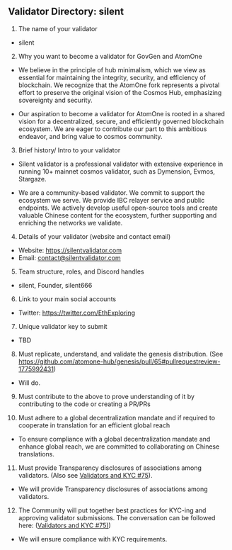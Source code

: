 ## Validator Directory: silent

1) The name of your validator
   
- silent

2) Why you want to become a validator for GovGen and AtomOne

- We believe in the principle of hub minimalism, which we view as essential for maintaining the integrity, security, and efficiency of blockchain. We recognize that the AtomOne fork represents a pivotal effort to preserve the original vision of the Cosmos Hub, emphasizing sovereignty and security.

- Our aspiration to become a validator for AtomOne is rooted in a shared vision for a decentralized, secure, and efficiently governed blockchain ecosystem. We are eager to contribute our part to this ambitious endeavor, and bring value to cosmos community.

3) Brief history/ Intro to your validator
- Silent validator is a professional validator with extensive experience in running 10+ mainnet cosmos validator, such as Dymension, Evmos, Stargaze.

- We are a community-based validator. We commit to support the ecosystem we serve. We provide IBC relayer service and public endpoints. We actively develop useful open-source tools and create valuable Chinese content for the ecosystem, further supporting and enriching the networks we validate.





4) Details of your validator (website and contact email)

- Website: https://silentvalidator.com
- Email: contact@silentvalidator.com

5) Team structure, roles, and Discord handles

- silent, Founder, silent666

6) Link to your main social accounts

- Twitter: https://twitter.com/EthExploring

7) Unique validator key to submit

- TBD

8) Must replicate, understand, and validate the genesis distribution. (See https://github.com/atomone-hub/genesis/pull/65#pullrequestreview-1775992431)

- Will do.

9) Must contribute to the above to prove understanding of it by contributing to the code or creating a PR/PRs

10) Must adhere to a global decentralization mandate and if required to cooperate in translation for an efficient global reach

- To ensure compliance with a global decentralization mandate and enhance global reach, we are committed to collaborating on Chinese translations.



11) Must provide Transparency disclosures of associations among validators. (Also see [Validators and KYC #75](https://github.com/atomone-hub/genesis/issues/75#issue-2034573094)).

- We will provide Transparency disclosures of associations among validators.


12) The Community will put together best practices for KYC-ing and approving validator submissions. The conversation can be followed here: ([Validators and KYC #75)](https://github.com/atomone-hub/genesis/issues/75#issue-2034573094))

-  We will ensure compliance with KYC requirements.
